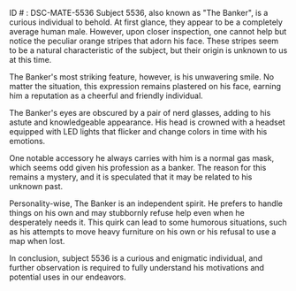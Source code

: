 ID # : DSC-MATE-5536
Subject 5536, also known as "The Banker", is a curious individual to behold. At first glance, they appear to be a completely average human male. However, upon closer inspection, one cannot help but notice the peculiar orange stripes that adorn his face. These stripes seem to be a natural characteristic of the subject, but their origin is unknown to us at this time.

The Banker's most striking feature, however, is his unwavering smile. No matter the situation, this expression remains plastered on his face, earning him a reputation as a cheerful and friendly individual.

The Banker's eyes are obscured by a pair of nerd glasses, adding to his astute and knowledgeable appearance. His head is crowned with a headset equipped with LED lights that flicker and change colors in time with his emotions.

One notable accessory he always carries with him is a normal gas mask, which seems odd given his profession as a banker. The reason for this remains a mystery, and it is speculated that it may be related to his unknown past.

Personality-wise, The Banker is an independent spirit. He prefers to handle things on his own and may stubbornly refuse help even when he desperately needs it. This quirk can lead to some humorous situations, such as his attempts to move heavy furniture on his own or his refusal to use a map when lost.

In conclusion, subject 5536 is a curious and enigmatic individual, and further observation is required to fully understand his motivations and potential uses in our endeavors.